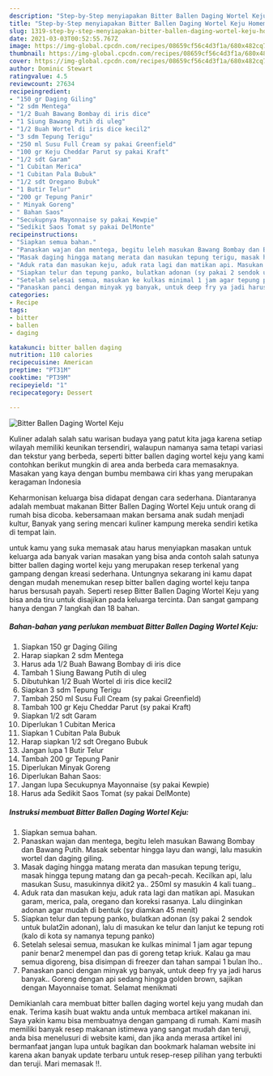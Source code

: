 ```yaml
---
description: "Step-by-Step menyiapakan Bitter Ballen Daging Wortel Keju Homemade"
title: "Step-by-Step menyiapakan Bitter Ballen Daging Wortel Keju Homemade"
slug: 1319-step-by-step-menyiapakan-bitter-ballen-daging-wortel-keju-homemade
date: 2021-03-03T00:52:55.767Z
image: https://img-global.cpcdn.com/recipes/08659cf56c4d3f1a/680x482cq70/bitter-ballen-daging-wortel-keju-foto-resep-utama.jpg
thumbnail: https://img-global.cpcdn.com/recipes/08659cf56c4d3f1a/680x482cq70/bitter-ballen-daging-wortel-keju-foto-resep-utama.jpg
cover: https://img-global.cpcdn.com/recipes/08659cf56c4d3f1a/680x482cq70/bitter-ballen-daging-wortel-keju-foto-resep-utama.jpg
author: Dominic Stewart
ratingvalue: 4.5
reviewcount: 27634
recipeingredient:
- "150 gr Daging Giling"
- "2 sdm Mentega"
- "1/2 Buah Bawang Bombay di iris dice"
- "1 Siung Bawang Putih di uleg"
- "1/2 Buah Wortel di iris dice kecil2"
- "3 sdm Tepung Terigu"
- "250 ml Susu Full Cream sy pakai Greenfield"
- "100 gr Keju Cheddar Parut sy pakai Kraft"
- "1/2 sdt Garam"
- "1 Cubitan Merica"
- "1 Cubitan Pala Bubuk"
- "1/2 sdt Oregano Bubuk"
- "1 Butir Telur"
- "200 gr Tepung Panir"
- " Minyak Goreng"
- " Bahan Saos"
- "Secukupnya Mayonnaise sy pakai Kewpie"
- "Sedikit Saos Tomat sy pakai DelMonte"
recipeinstructions:
- "Siapkan semua bahan."
- "Panaskan wajan dan mentega, begitu leleh masukan Bawang Bombay dan Bawang Putih. Masak sebentar hingga layu dan wangi, lalu masukin wortel dan daging giling."
- "Masak daging hingga matang merata dan masukan tepung terigu, masak hingga tepung matang dan ga pecah-pecah. Kecilkan api, lalu masukan Susu, masukinnya dikit2 ya.. 250ml sy masukin 4 kali tuang.."
- "Aduk rata dan masukan keju, aduk rata lagi dan matikan api. Masukan garam, merica, pala, oregano dan koreksi rasanya. Lalu diinginkan adonan agar mudah di bentuk (sy diamkan 45 menit)"
- "Siapkan telur dan tepung panko, bulatkan adonan (sy pakai 2 sendok untuk bulat2in adonan), lalu di masukan ke telur dan lanjut ke tepung roti (kalo di kota sy namanya tepung panko)"
- "Setelah selesai semua, masukan ke kulkas minimal 1 jam agar tepung panir benar2 menempel dan pas di goreng tetap kriuk. Kalau ga mau semua digoreng, bisa disimpan di freezer dan tahan sampai 1 bulan lho.."
- "Panaskan panci dengan minyak yg banyak, untuk deep fry ya jadi harus banyak.. Goreng dengan api sedang hingga golden brown, sajikan dengan Mayonnaise tomat. Selamat menikmati"
categories:
- Recipe
tags:
- bitter
- ballen
- daging

katakunci: bitter ballen daging 
nutrition: 110 calories
recipecuisine: American
preptime: "PT31M"
cooktime: "PT39M"
recipeyield: "1"
recipecategory: Dessert

---
```



![Bitter Ballen Daging Wortel Keju](https://img-global.cpcdn.com/recipes/08659cf56c4d3f1a/680x482cq70/bitter-ballen-daging-wortel-keju-foto-resep-utama.jpg)

Kuliner adalah salah satu warisan budaya yang patut kita jaga karena setiap wilayah memiliki keunikan tersendiri, walaupun namanya sama tetapi variasi dan tekstur yang berbeda, seperti bitter ballen daging wortel keju yang kami contohkan berikut mungkin di area anda berbeda cara memasaknya. Masakan yang kaya dengan bumbu membawa ciri khas yang merupakan keragaman Indonesia

Keharmonisan keluarga bisa didapat dengan cara sederhana. Diantaranya adalah membuat makanan Bitter Ballen Daging Wortel Keju untuk orang di rumah bisa dicoba. kebersamaan makan bersama anak sudah menjadi kultur, Banyak yang sering mencari kuliner kampung mereka sendiri ketika di tempat lain.



untuk kamu yang suka memasak atau harus menyiapkan masakan untuk keluarga ada banyak varian masakan yang bisa anda contoh salah satunya bitter ballen daging wortel keju yang merupakan resep terkenal yang gampang dengan kreasi sederhana. Untungnya sekarang ini kamu dapat dengan mudah menemukan resep bitter ballen daging wortel keju tanpa harus bersusah payah.
Seperti resep Bitter Ballen Daging Wortel Keju yang bisa anda tiru untuk disajikan pada keluarga tercinta. Dan sangat gampang hanya dengan 7 langkah dan 18 bahan.


<!--inarticleads1-->

##### Bahan-bahan yang perlukan membuat Bitter Ballen Daging Wortel Keju:

1. Siapkan 150 gr Daging Giling
1. Harap siapkan 2 sdm Mentega
1. Harus ada 1/2 Buah Bawang Bombay di iris dice
1. Tambah 1 Siung Bawang Putih di uleg
1. Dibutuhkan 1/2 Buah Wortel di iris dice kecil2
1. Siapkan 3 sdm Tepung Terigu
1. Tambah 250 ml Susu Full Cream (sy pakai Greenfield)
1. Tambah 100 gr Keju Cheddar Parut (sy pakai Kraft)
1. Siapkan 1/2 sdt Garam
1. Diperlukan 1 Cubitan Merica
1. Siapkan 1 Cubitan Pala Bubuk
1. Harap siapkan 1/2 sdt Oregano Bubuk
1. Jangan lupa 1 Butir Telur
1. Tambah 200 gr Tepung Panir
1. Diperlukan  Minyak Goreng
1. Diperlukan  Bahan Saos:
1. Jangan lupa Secukupnya Mayonnaise (sy pakai Kewpie)
1. Harus ada Sedikit Saos Tomat (sy pakai DelMonte)




<!--inarticleads2-->

##### Instruksi membuat  Bitter Ballen Daging Wortel Keju:

1. Siapkan semua bahan.
1. Panaskan wajan dan mentega, begitu leleh masukan Bawang Bombay dan Bawang Putih. Masak sebentar hingga layu dan wangi, lalu masukin wortel dan daging giling.
1. Masak daging hingga matang merata dan masukan tepung terigu, masak hingga tepung matang dan ga pecah-pecah. Kecilkan api, lalu masukan Susu, masukinnya dikit2 ya.. 250ml sy masukin 4 kali tuang..
1. Aduk rata dan masukan keju, aduk rata lagi dan matikan api. Masukan garam, merica, pala, oregano dan koreksi rasanya. Lalu diinginkan adonan agar mudah di bentuk (sy diamkan 45 menit)
1. Siapkan telur dan tepung panko, bulatkan adonan (sy pakai 2 sendok untuk bulat2in adonan), lalu di masukan ke telur dan lanjut ke tepung roti (kalo di kota sy namanya tepung panko)
1. Setelah selesai semua, masukan ke kulkas minimal 1 jam agar tepung panir benar2 menempel dan pas di goreng tetap kriuk. Kalau ga mau semua digoreng, bisa disimpan di freezer dan tahan sampai 1 bulan lho..
1. Panaskan panci dengan minyak yg banyak, untuk deep fry ya jadi harus banyak.. Goreng dengan api sedang hingga golden brown, sajikan dengan Mayonnaise tomat. Selamat menikmati




Demikianlah cara membuat bitter ballen daging wortel keju yang mudah dan enak. Terima kasih buat waktu anda untuk membaca artikel makanan ini. Saya yakin kamu bisa membuatnya dengan gampang di rumah. Kami masih memiliki banyak resep makanan istimewa yang sangat mudah dan teruji, anda bisa menelusuri di website kami, dan jika anda merasa artikel ini bermanfaat jangan lupa untuk bagikan dan bookmark halaman website ini karena akan banyak update terbaru untuk resep-resep pilihan yang terbukti dan teruji. Mari memasak !!. 
